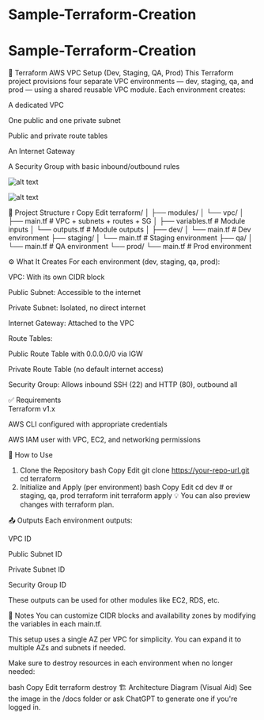 # Sample-Terraform-Creation
# Sample-Terraform-Creation

📘 Terraform AWS VPC Setup (Dev, Staging, QA, Prod)
This Terraform project provisions four separate VPC environments — dev, staging, qa, and prod — using a shared reusable VPC module. Each environment creates:

A dedicated VPC

One public and one private subnet

Public and private route tables

An Internet Gateway

A Security Group with basic inbound/outbound rules



![alt text](ima-1.png)



![alt text](imag.png)



📁 Project Structure
r
Copy
Edit
terraform/
│
├── modules/
│   └── vpc/
│       ├── main.tf              # VPC + subnets + routes + SG
│       ├── variables.tf         # Module inputs
│       └── outputs.tf           # Module outputs
│
├── dev/
│   └── main.tf                  # Dev environment
├── staging/
│   └── main.tf                  # Staging environment
├── qa/
│   └── main.tf                  # QA environment
└── prod/
    └── main.tf                  # Prod environment 



⚙️ What It Creates
For each environment (dev, staging, qa, prod):

VPC: With its own CIDR block

Public Subnet: Accessible to the internet

Private Subnet: Isolated, no direct internet

Internet Gateway: Attached to the VPC

Route Tables:

Public Route Table with 0.0.0.0/0 via IGW

Private Route Table (no default internet access)

Security Group: Allows inbound SSH (22) and HTTP (80), outbound all


✅ Requirements  
Terraform v1.x

AWS CLI configured with appropriate credentials

AWS IAM user with VPC, EC2, and networking permissions

🚀 How to Use
1. Clone the Repository
bash
Copy
Edit
git clone https://your-repo-url.git
cd terraform
2. Initialize and Apply (per environment)
bash
Copy
Edit
cd dev       # or staging, qa, prod
terraform init
terraform apply
💡 You can also preview changes with terraform plan.

📤 Outputs
Each environment outputs:

VPC ID

Public Subnet ID

Private Subnet ID

Security Group ID

These outputs can be used for other modules like EC2, RDS, etc.

🧠 Notes
You can customize CIDR blocks and availability zones by modifying the variables in each main.tf.

This setup uses a single AZ per VPC for simplicity. You can expand it to multiple AZs and subnets if needed.

Make sure to destroy resources in each environment when no longer needed:

bash
Copy
Edit
terraform destroy
🏗️ Architecture Diagram (Visual Aid)
See the image in the /docs folder or ask ChatGPT to generate one if you're logged in.
